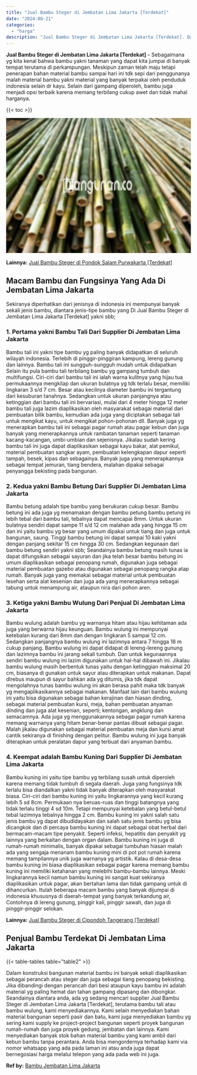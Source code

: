 ```yaml
---
title: "Jual Bambu Steger di Jembatan Lima Jakarta [Terdekat]"
date: "2024-08-21"
categories: 
  - "harga"
description: "Jual Bambu Steger di Jembatan Lima Jakarta [Terdekat]. Dalam konstruksi bangunan material bambu ini banyak sekali diaplikasikan sebagai perancah atau steger..."
---
```


**Jual Bambu Steger di Jembatan Lima Jakarta \[Terdekat\]** – Sebagaimana yg kita kenal bahwa bambu yakni tanaman yang dapat kita jumpai di banyak tempat terutama di perkampungan. Meskipun zaman telah maju tetapi penerapan bahan material bambu sampai hari ini tdk sepi dari penggunanya malah material bambu yakni material yang banyak terpakai oleh penduduk indonesia selain dr kayu. Selain dari gampang diperoleh, bambu juga menjadi opsi terbaik karena memang terbilang cukup awet dan tidak mahal harganya.

{{< toc >}}

![Jual Bambu Steger di Jembatan Lima Jakarta [Terdekat]](/images/jual-bambu-tali-35.png)

**Lainnya:** [Jual Bambu Steger di Pondok Salam Purwakarta \[Terdekat\]](https://bambu.bangunan.co/jual-bambu-steger-di-pondok-salam-purwakarta-terdekat/)

## Macam Bambu dan Fungsinya Yang Ada Di Jembatan Lima Jakarta

Sekiranya diperhatikan dari jenisnya di indonesia ini mempunyai banyak sekali jenis bambu, diantara jenis-tipe bambu yang Di Jual Bambu Steger di Jembatan Lima Jakarta \[Terdekat\] yakni sbb;

### 1\. Pertama yakni Bambu Tali Dari Supplier Di Jembatan Lima Jakarta

Bambu tali ini yakni tipe bambu yg paling banyak didapatkan di seluruh wilayah indonesia. Terlebih di pinggir-pinggiran kampung, lereng gunung dan lainnya. Bambu tali ini sungguh-sungguh mudah untuk didapatkan Selain itu pula bambu tali terbilang bambu yg gampang tumbuh dan multifungsi. Ciri-ciri dari bambu tali ini ialah warna kulitnya yang hijau tua permukaannya mengkilap dan ukuran bulatnya yg tdk terlalu besar, memiliki lingkaran 3 s/d 7 cm. Besar atau kecilnya diameter bambu ini tergantung dari kesuburan tanahnya. Sedangkan untuk ukuran panjangnya atau ketinggian dari bambu tali ini bervariasi, mulai dari 4 meter hingga 12 meter bambu tali juga lazim diaplikasikan oleh masyarakat sebagai material dari pembuatan bilik bambu, kemudian ada juga yang diciptakan sebagai tali untuk mengikat kayu, untuk mengikat pohon-pohonan dll. Banyak juga yg menerapkan bambu tali ini sebagai pagar rumah atau pagar kebun dan juga banyak yang menerapkannya untuk rambatan tanaman seperti tanaman kacang-kacangan, umbi-umbian dan sejenisnya. Jikalau sudah kering bambu tali ini juga dapat diaplikasikan sebagai kayu bakar, alat pemikul, material pembuatan sangkar ayam, pembuatan kelengkapan dapur seperti tampah, besek, kipas dan sebagainya. Banyak juga yang menerapkannya sebagai tempat jemuran, tiang bendera, malahan dipakai sebagai penyangga bekisting pada bangunan.

### 2\. Kedua yakni Bambu Betung Dari Supplier Di Jembatan Lima Jakarta

Bambu betung adalah tipe bambu yang berukuran cukup besar. Bambu betung ini ada juga yg menamakan dengan bambu petung bambu petung ini lebih tebal dari bambu tali, tebalnya dapat mencapai 8mm. Untuk ukuran bulatnya sendiri dapat sampe 11 s/d 12 cm malahan ada yang hingga 15 cm dan ini yaitu bambu yg besar yang umum dipakai untuk tiang dan juga untuk bangunan, saung. Tinggi bambu betung ini dapat sampai 10 kaki yakni dengan panjang sekitar 15 cm hingga 30 cm. Sedangkan kegunaan dari bambu betung sendiri yakni sbb; Seandainya bambu betung masih tunas ia dapat difungsikan sebagai sayuran dan jika telah besar bambu betung ini umum diaplikasikan sebagai penopang rumah, digunakan juga sebagai material pembuatan gazebo atau digunakan sebagai penopang rangka atap rumah. Banyak juga yang memakai sebagai material untuk pembuatan lesehan serta alat kesenian dan juga ada yang menerapkannya sebagai tabung untuk menampung air, ataupun nira dari pohon aren.

### 3\. Ketiga yakni Bambu Wulung Dari Penjual Di Jembatan Lima Jakarta

Bambu wulung adalah bambu yg warnanya hitam atau hijau kehitaman ada juga yang berwarna hijau keunguan. Bambu wulung ini mempunyai ketebalan kurang dari 8mm dan dengan lingkaran 5 sampai 12 cm. Sedangkan panjangnya bambu wulung ini lazimnya antara 7 hingga 18 m cukup panjang. Bambu wulung ini dapat didapat di lereng-lereng gunung dan lazimnya bambu ini jarang sekali tumbuh. Dan untuk kegunaannya sendiri bambu wulung ini lazim digunakan untuk hal-hal dibawah ini. Jikalau bambu wulung masih berbentuk tunas yaitu dengan ketinggian maksimal 20 cm, biasanya di gunakan untuk sayur atau diterapkan untuk makanan. Dapat direbus maupun di sayur bahkan ada yg ditumis, jika tdk dapat mengolahnya tunas bambu wulung ini akan berasa pahit maka tdk banyak yg mengaplikasikannya sebagai makanan. Manfaat lain dari bambu wulung ini yaitu bisa digunakan sebagai bahan kerajinan dan hiasan dinding, sebagai material pembuatan kursi, meja, bahan pembuatan anyaman dinding dan juga alat kesenian, seperti; kentongan, angklung dan semacamnya. Ada juga yg menggunakannya sebagai pagar rumah karena memang warnanya yang hitam benar-benar pantas dibuat sebagai pagar. Malah jikalau digunakan sebagai material pembuatan meja dan kursi amat cantik sekiranya di finishing dengan pelitur. Bambu wulung ini juga banyak diterapkan untuk peralatan dapur yang terbuat dari anyaman bambu.

### 4\. Keempat adalah Bambu Kuning Dari Supplier Di Jembatan Lima Jakarta

Bambu kuning ini yaitu tipe bambu yg terbilang susah untuk diperoleh karena memang tidak tumbuh di segala daerah. Juga yang fungsinya tdk terlalu bisa diandalkan yakni tidak banyak diterapkan oleh masyarakat biasa. Ciri-ciri dari bambu kuning ini yaitu lingkarannya yang kecil kurang lebih 5 sd 8cm. Permukaan nya beruas-ruas dan tinggi batangnya yang tidak terlalu tinggi 4 sd 10m. Tetapi mempunyai ketebalan yang betul-betul tebal lazimnya tebalnya hingga 2 cm. Bambu kuning ini yakni salah satu jenis bambu yg dapat dibudidayakan dan salah satu jenis bambu yg bisa dicangkok dan di percaya bambu kuning ini dapat sebagai obat herbal dari bermacam-macam tipe penyakit. Seperti infeksi, hepatitis dan penyakit yg lainnya yang berkaitan dengan organ dalam. Bambu kuning ini juga di rumah-rumah minimalis, banyak dipakai sebagai tumbuhan hiasan malah ada yang sengaja menanam bambu kuning mini di pot pot rumah karena memang tampilannya unik juga warnanya yg artistik. Kalau di desa-desa bambu kuning ini biasa diaplikasikan sebagai pagar karena memang bambu kuning ini memiliki ketahanan yang melebihi bambu-bambu lainnya. Meski lingkarannya kecil namun bambu kuning ini sangat kuat sekiranya diaplikasikan untuk pagar, akan bertahan lama dan tidak gampang untuk di dihancurkan. Itulah beberapa macam bambu yang banyak dijumpai di indonesia khususnya di daerah-tempat yang banyak terkandung air, Contohnya di lereng gunung, pinggir kali, pinggir sawah, dan juga di pinggir-pinggir selokan.

**Lainnya:** [Jual Bambu Steger di Cipondoh Tangerang \[Terdekat\]](https://bambu.bangunan.co/jual-bambu-steger-di-cipondoh-tangerang-terdekat/)

## Penjual Bambu Terdekat Di Jembatan Lima Jakarta

{{< table-tables table="table2" >}}

Dalam konstruksi bangunan material bambu ini banyak sekali diaplikasikan sebagai perancah atau steger dan juga sebagai tiang penopang bekisting. Jika dibandingi dengan perancah dari besi ataupun kayu bambu ini adalah material yg paling hemat dan tahan gampang dipasang dan dibongkar. Seandainya diantara anda, ada yg sedang mencari supplier Jual Bambu Steger di Jembatan Lima Jakarta \[Terdekat\], terutama bambu tali atau bambu wulung, kami menyediakannya. Kami selain menyediakan bahan material bangunan seperti pasir dan batu, kami juga menyediakan bambu yg sering kami supply ke project-project bangunan seperti proyek bangunan rumah-rumah dan juga proyek gedung, jembatan dan lainnya. Kami menyediakan banyak stok bahan material bambu yang kami ambil dari kebun bambu tanpa perantara. Anda bisa mengordernya terhadap kami via nomor whatsapp yang ada pada laman ini atau anda juga dapat bernegosiasi harga melalui telepon yang ada pada web ini juga.

**Ref by:** [Bambu Jembatan Lima Jakarta](https://id.wikipedia.org/wiki/Bambu)
